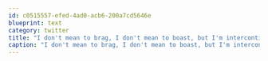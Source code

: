 ```yaml
---
id: c0515557-efed-4ad0-acb6-200a7cd5646e
blueprint: text
category: twitter
title: "I don't mean to brag, I don't mean to boast, but I'm intercontinental when I eat french toast."
caption: "I don't mean to brag, I don't mean to boast, but I'm intercontinental when I eat french toast."
---
```

